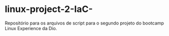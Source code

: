 # linux-project-2-IaC-
Repositório para os arquivos de script para o segundo projeto do bootcamp Linux Experience da Dio.
